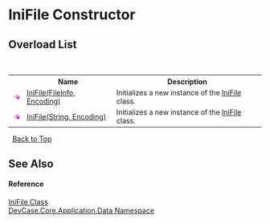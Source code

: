 # IniFile Constructor 
 


## Overload List
&nbsp;<table><tr><th></th><th>Name</th><th>Description</th></tr><tr><td>![Public method](media/pubmethod.gif "Public method")</td><td><a href="M_DevCase_Core_Application_Data_IniFile__ctor">IniFile(FileInfo, Encoding)</a></td><td>
Initializes a new instance of the <a href="T_DevCase_Core_Application_Data_IniFile">IniFile</a> class.</td></tr><tr><td>![Public method](media/pubmethod.gif "Public method")</td><td><a href="M_DevCase_Core_Application_Data_IniFile__ctor_1">IniFile(String, Encoding)</a></td><td>
Initializes a new instance of the <a href="T_DevCase_Core_Application_Data_IniFile">IniFile</a> class.</td></tr></table>&nbsp;
<a href="#inifile-constructor">Back to Top</a>

## See Also


#### Reference
<a href="T_DevCase_Core_Application_Data_IniFile">IniFile Class</a><br /><a href="N_DevCase_Core_Application_Data">DevCase.Core.Application.Data Namespace</a><br />